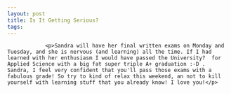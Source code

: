 ```yaml
---
layout: post
title: Is It Getting Serious?
tags:
---
```



                <p>Sandra will have her final written exams on Monday and Tuesday, and she is nervous (and learning) all the time. If I had learned with her enthusiasm I would have passed the University?  for Applied Science with a big fat super triple A+ graduation :-D . Sandra, I feel very confident that you'll pass those exams with a fabulous grade! So try to kind of relax this weekend, an not to kill yourself with learning stuff that you already know! I love you!</p>
